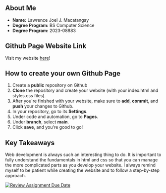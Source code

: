 ## About Me
- **Name:** Lawrence Joel J. Macatangay
- **Degree Program:** BS Computer Science
- **Degree Program:** 2023-08883

## Github Page Website Link
Visit my website [here](https://cmsc-100-2s-ay2024-2025.github.io/exer-01-html-and-css-loopsidoop/)!


## How to create your own Github Page
1. Create a **public** repository on Github
2. **Clone** the repository and create your website (with your index.html and styles.css files).
3. After you're finished with your website, make sure to **add**, **commit**, and **push** your changes to Github.
4. In your repository, go to its **Settings**.
5. Under code and automation, go to **Pages**.
6. Under **branch**, select **main**.
7. Click **save**, and you're good to go! 


## Key Takeaways
Web development is always such an interesting thing to do. It is important to fully understand 
the fundamentals in html and css so that you can manage the more complicated parts as you develop your website. I always remind myself to be patient while creating the website and to follow a step-by-step approach.


[![Review Assignment Due Date](https://classroom.github.com/assets/deadline-readme-button-22041afd0340ce965d47ae6ef1cefeee28c7c493a6346c4f15d667ab976d596c.svg)](https://classroom.github.com/a/VhAR7jGx)
